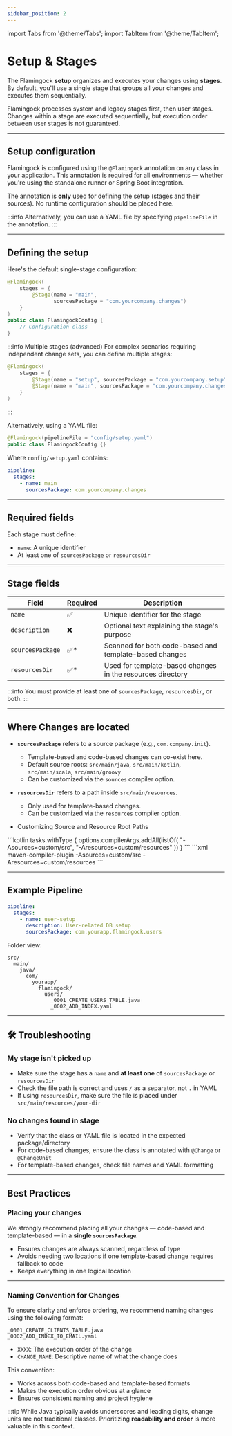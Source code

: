 ```yaml
---
sidebar_position: 2
---
```


import Tabs from '@theme/Tabs';
import TabItem from '@theme/TabItem';


# Setup & Stages

The Flamingock **setup** organizes and executes your changes using **stages**. By default, you'll use a single stage that groups all your changes and executes them sequentially.

Flamingock processes system and legacy stages first, then user stages. Changes within a stage are executed sequentially, but execution order between user stages is not guaranteed.

---

## Setup configuration

Flamingock is configured using the `@Flamingock` annotation on any class in your application. This annotation is required for all environments — whether you're using the standalone runner or Spring Boot integration.

The annotation is **only** used for defining the setup (stages and their sources). No runtime configuration should be placed here.

:::info
Alternatively, you can use a YAML file by specifying `pipelineFile` in the annotation.
:::

---

## Defining the setup

Here's the default single-stage configuration:

```java
@Flamingock(
    stages = {
        @Stage(name = "main", 
               sourcesPackage = "com.yourcompany.changes")
    }
)
public class FlamingockConfig {
    // Configuration class
}
```

:::info Multiple stages (advanced)
For complex scenarios requiring independent change sets, you can define multiple stages:
```java
@Flamingock(
    stages = {
        @Stage(name = "setup", sourcesPackage = "com.yourcompany.setup"),
        @Stage(name = "main", sourcesPackage = "com.yourcompany.changes")
    }
)
```
:::

Alternatively, using a YAML file:

```java
@Flamingock(pipelineFile = "config/setup.yaml")
public class FlamingockConfig {}
```

Where `config/setup.yaml` contains:
```yaml
pipeline:
  stages:
    - name: main
      sourcesPackage: com.yourcompany.changes
```

---

## Required fields

Each stage must define:
- `name`: A unique identifier
- At least one of `sourcesPackage` or `resourcesDir`

---

## Stage fields

| Field            | Required            | Description                                                                 |
|------------------|---------------------|-----------------------------------------------------------------------------|
| `name`           | :white_check_mark:  | Unique identifier for the stage                                             |
| `description`    | :x:                 | Optional text explaining the stage's purpose                                |
| `sourcesPackage` | :white_check_mark:* | Scanned for both code-based and template-based changes                      |
| `resourcesDir`   | :white_check_mark:* | Used for template-based changes in the resources directory                  |

:::info
You must provide at least one of `sourcesPackage`, `resourcesDir`, or both.
:::

---

## Where Changes are located

- **`sourcesPackage`** refers to a source package (e.g., `com.company.init`).  
  - Template-based and code-based changes can co-exist here.
  - Default source roots: `src/main/java`, `src/main/kotlin`, `src/main/scala`, `src/main/groovy`
  - Can be customized via the `sources` compiler option.

- **`resourcesDir`** refers to a path inside `src/main/resources`.  
  - Only used for template-based changes.
  - Can be customized via the `resources` compiler option.
  
- Customizing Source and Resource Root Paths
<Tabs groupId="gradle_maven">
    <TabItem value="gradle" label="Gradle" default>
```kotlin
tasks.withType<JavaCompile> {
    options.compilerArgs.addAll(listOf(
        "-Asources=custom/src",
        "-Aresources=custom/resources"
    ))
}
```
    </TabItem>
    <TabItem value="maven" label="Maven">
```xml
<build>
  <plugins>
    <plugin>
      <artifactId>maven-compiler-plugin</artifactId>
      <configuration>
        <compilerArgs>
          <arg>-Asources=custom/src</arg>
          <arg>-Aresources=custom/resources</arg>
        </compilerArgs>
      </configuration>
    </plugin>
  </plugins>
</build>
```
    </TabItem>
</Tabs>


---

## Example Pipeline

```yaml
pipeline:
  stages:
    - name: user-setup
      description: User-related DB setup
      sourcesPackage: com.yourapp.flamingock.users
```

Folder view:

```
src/
  main/
    java/
      com/
        yourapp/
          flamingock/
            users/
              _0001_CREATE_USERS_TABLE.java
              _0002_ADD_INDEX.yaml
```

---

## 🛠 Troubleshooting

### My stage isn't picked up
- Make sure the stage has a `name` and **at least one** of `sourcesPackage` or `resourcesDir`
- Check the file path is correct and uses `/` as a separator, not `.` in YAML
- If using `resourcesDir`, make sure the file is placed under `src/main/resources/your-dir`

### No changes found in stage
- Verify that the class or YAML file is located in the expected package/directory
- For code-based changes, ensure the class is annotated with `@Change` or `@ChangeUnit`
- For template-based changes, check file names and YAML formatting

---

## Best Practices

### Placing your changes
We strongly recommend placing all your changes — code-based and template-based — in a **single `sourcesPackage`**.
  - Ensures changes are always scanned, regardless of type
  - Avoids needing two locations if one template-based change requires fallback to code
  - Keeps everything in one logical location

---

### Naming Convention for Changes
To ensure clarity and enforce ordering, we recommend naming changes using the following format:

```
_0001_CREATE_CLIENTS_TABLE.java
_0002_ADD_INDEX_TO_EMAIL.yaml
```

- `XXXX`: The execution order of the change
- `CHANGE_NAME`: Descriptive name of what the change does

This convention:
- Works across both code-based and template-based formats
- Makes the execution order obvious at a glance
- Ensures consistent naming and project hygiene

:::tip
While Java typically avoids underscores and leading digits, change units are not traditional classes. Prioritizing **readability and order** is more valuable in this context.
